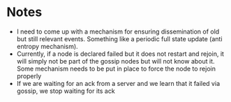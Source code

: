 # Notes

* I need to come up with a mechanism for ensuring dissemination of old but still relevant events. Something like a periodic full state update (anti entropy mechanism).
* Currently, if a node is declared failed but it does not restart and rejoin, it will simply not be part of the gossip nodes but will not know about it. Some mechanism needs to be put in place to force the node to rejoin properly
* If we are waiting for an ack from a server and we learn that it failed via gossip, we stop waiting for its ack